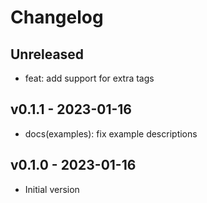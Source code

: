 # Changelog

## Unreleased

- feat: add support for extra tags

## v0.1.1 - 2023-01-16

- docs(examples): fix example descriptions

## v0.1.0 - 2023-01-16

- Initial version
